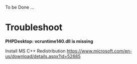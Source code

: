 To be Done ... 




Troubleshoot
===

**PHPDesktop: vcruntime140.dll is missing**

Install MS C++ Redistribution https://www.microsoft.com/en-us/download/details.aspx?id=52685 
